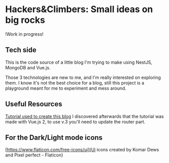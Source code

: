 # Hackers&Climbers: Small ideas on big rocks

!Work in progress!

## Tech side
This is the code source of a little blog I'm trying to make using NestJS, MongoDB and Vue.js.

Those 3 technologies are new to me, and I'm really interested on exploring them. I know it's not the best choice for a blog, still this project is a playground meant for me to experiment and mess around.

## Useful Resources

[Tutorial used to create this blog](https://www.digitalocean.com/community/tutorials/how-to-build-a-blog-with-nest-js-mongodb-and-vue-js)
I discovered afterwards that the tutorial was made with Vue.js 2, to use v.3 you'll need to update the router part.

## For the Dark/Light mode icons
[https://www.flaticon.com/free-icons/ui](Ui icons created by Komar Dews and Pixel perfect - Flaticon)
